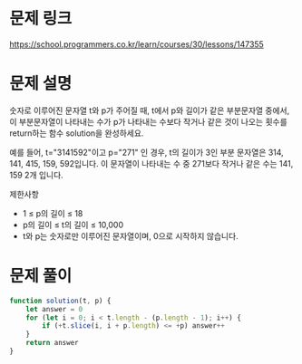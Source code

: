 # 문제 링크

https://school.programmers.co.kr/learn/courses/30/lessons/147355

# 문제 설명

숫자로 이루어진 문자열 t와 p가 주어질 때, t에서 p와 길이가 같은 부분문자열 중에서, 이 부분문자열이 나타내는 수가 p가 나타내는 수보다 작거나 같은 것이 나오는 횟수를 return하는 함수 solution을 완성하세요.

예를 들어, t="3141592"이고 p="271" 인 경우, t의 길이가 3인 부분 문자열은 314, 141, 415, 159, 592입니다. 이 문자열이 나타내는 수 중 271보다 작거나 같은 수는 141, 159 2개 입니다.

제한사항

-   1 ≤ p의 길이 ≤ 18
-   p의 길이 ≤ t의 길이 ≤ 10,000
-   t와 p는 숫자로만 이루어진 문자열이며, 0으로 시작하지 않습니다.

# 문제 풀이

```js
function solution(t, p) {
    let answer = 0
    for (let i = 0; i < t.length - (p.length - 1); i++) {
        if (+t.slice(i, i + p.length) <= +p) answer++
    }
    return answer
}
```
